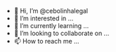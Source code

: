 - 👋 Hi, I’m @cebolinhalegal
- 👀 I’m interested in ...
- 🌱 I’m currently learning ...
- 💞️ I’m looking to collaborate on ...
- 📫 How to reach me ...

<!---
cebolinhalegal/cebolinhalegal is a ✨ special ✨ repository because its `README.md` (this file) appears on your GitHub profile.
You can click the Preview link to take a look at your changes.
--->
